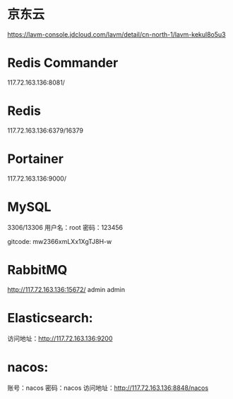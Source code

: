 # 京东云
https://lavm-console.jdcloud.com/lavm/detail/cn-north-1/lavm-kekul8o5u3

# Redis Commander
117.72.163.136:8081/

# Redis
117.72.163.136:6379/16379

# Portainer
117.72.163.136:9000/

# MySQL
3306/13306
用户名：root
密码：123456


gitcode: mw2366xmLXx1XgTJ8H-w

# RabbitMQ
http://117.72.163.136:15672/
admin
admin

# Elasticsearch: 
访问地址：http://117.72.163.136:9200
# nacos: 
账号：nacos 密码：nacos 访问地址：http://117.72.163.136:8848/nacos
<!--stackedit_data:
eyJoaXN0b3J5IjpbNzE0NjcyNzY3LC04ODYzNDIwNjQsNDI4OD
kwMjIzLC0xNDYwNDA2NTA0XX0=
-->
